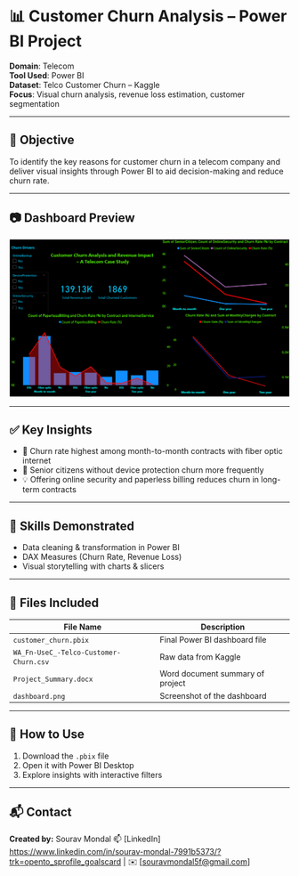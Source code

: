  # 📊 Customer Churn Analysis – Power BI Project

**Domain**: Telecom  
**Tool Used**: Power BI  
**Dataset**: Telco Customer Churn – Kaggle  
**Focus**: Visual churn analysis, revenue loss estimation, customer segmentation

---

## 📌 Objective
To identify the key reasons for customer churn in a telecom company and deliver visual insights through Power BI to aid decision-making and reduce churn rate.

---

## 📷 Dashboard Preview

[![Dashboard Screenshot](dashboard.png)](dashboard.png)


---

## ✅ Key Insights
- 🔴 Churn rate highest among month-to-month contracts with fiber optic internet
- 🧓 Senior citizens without device protection churn more frequently
- 💡 Offering online security and paperless billing reduces churn in long-term contracts

---

## 🧠 Skills Demonstrated
- Data cleaning & transformation in Power BI
- DAX Measures (Churn Rate, Revenue Loss)
- Visual storytelling with charts & slicers

---


## 📁 Files Included
| File Name | Description |
|-----------|-------------|
| `customer_churn.pbix` | Final Power BI dashboard file |
| `WA_Fn-UseC_-Telco-Customer-Churn.csv` | Raw data from Kaggle |
| `Project_Summary.docx` | Word document summary of project |
| `dashboard.png` | Screenshot of the dashboard |

---

## 🚀 How to Use
1. Download the `.pbix` file
2. Open it with Power BI Desktop
3. Explore insights with interactive filters

---

## 📬 Contact
**Created by:** Sourav Mondal 
📫 [LinkedIn] https://www.linkedin.com/in/sourav-mondal-7991b5373/?trk=opento_sprofile_goalscard | ✉️ [souravmondal5f@gmail.com]
